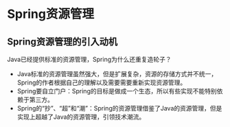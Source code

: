 # Spring资源管理

## Spring资源管理的引入动机

Java已经提供标准的资源管理，Spring为什么还重复造轮子？

* Java标准的资源管理虽然强大，但是扩展复杂，资源的存储方式并不统一，Spring的作者根据自己的理解以及需要需要重新实现资源管理。
* Spring要自立门户：Spring的目标是做成一个生态，所以有些实现不能特别依赖于第三方。
* Spring的“抄”、“超”和“潮”：Spring的资源管理借鉴了Java的资源管理，但是实现上超越了Java的资源管理，引领技术潮流。

